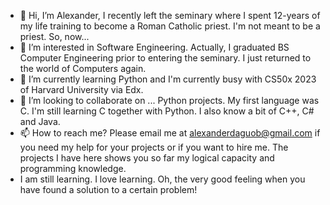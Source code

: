 - 👋 Hi, I’m Alexander, I recently left the seminary where I spent 12-years of my life training to become a Roman Catholic priest. I'm not meant to be a priest. So, now...
- 👀 I’m interested in Software Engineering. Actually, I graduated BS Computer Engineering prior to entering the seminary. I just returned to the world of Computers again.
- 🌱 I’m currently learning Python and I'm currently busy with CS50x 2023 of Harvard University via Edx.
- 💞️ I’m looking to collaborate on ... Python projects. My first language was C. I'm still learning C together with Python. I also know a bit of C++, C# and Java.
- 📫 How to reach me? Please email me at alexanderdaguob@gmail.com if you need my help for your projects or if you want to hire me. The projects I have here shows you so far my logical capacity and programming knowledge.
- I am still learning. I love learning. Oh, the very good feeling when you have found a solution to a certain problem!

<!---
Alekzhi/Alekzhi is a ✨ special ✨ repository because its `README.md` (this file) appears on your GitHub profile.
You can click the Preview link to take a look at your changes.
--->
